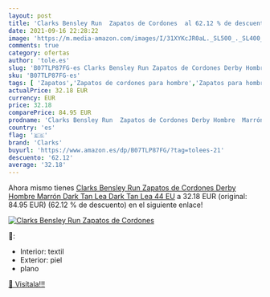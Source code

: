 ```yaml
---
layout: post
title: 'Clarks Bensley Run  Zapatos de Cordones  al 62.12 % de descuento'
date: 2021-09-16 22:28:22
image: 'https://m.media-amazon.com/images/I/31XYKcJR0aL._SL500_._SL400_.jpg'
comments: true
category: ofertas
author: 'tole.es'
slug: 'B07TLP87FG-es Clarks Bensley Run Zapatos de Cordones Derby Hombre Marrón...'
sku: 'B07TLP87FG-es'
tags: [ 'Zapatos','Zapatos de cordones para hombre','Zapatos para hombre','Zapatos y complementos','clarks','zapatos', ]
actualPrice: 32.18 EUR
currency: EUR
price: 32.18
comparePrice: 84.95 EUR
prodname: 'Clarks Bensley Run  Zapatos de Cordones Derby Hombre  Marrón  Dark Tan Lea Dark Tan Lea   44 EU'
country: 'es'
flag: '🇪🇸'
brand: 'Clarks'
buyurl: 'https://www.amazon.es/dp/B07TLP87FG/?tag=tolees-21'
descuento: '62.12'
average: '32.18'
---
```


Ahora mismo tienes [Clarks Bensley Run  Zapatos de Cordones Derby Hombre  Marrón  Dark Tan Lea Dark Tan Lea   44 EU](https://www.amazon.es/dp/B07TLP87FG/?tag=tolees-21) a 32.18 EUR (original: 84.95 EUR) (62.12 %  de descuento) en el siguiente enlace!

[![Clarks Bensley Run  Zapatos de Cordones ](https://m.media-amazon.com/images/I/31XYKcJR0aL._SL500_._SL400_.jpg)](https://www.amazon.es/dp/B07TLP87FG/?tag=tolees-21)

🔎:

- Interior: textil
- Exterior: piel
- plano

[🛒 Visítala!!!](https://www.amazon.es/dp/B07TLP87FG/?tag=tolees-21)
